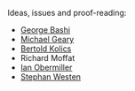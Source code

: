 Ideas, issues and proof-reading:

- [George Bashi](https://github.com/georgebashi)
- [Michael Geary](https://github.com/geary)
- [Bertold Kolics](https://github.com/bertold)
- Richard Moffat
- [Ian Obermiller](https://github.com/ianobermiller)
- [Stephan Westen](https://github.com/stephanwesten)
